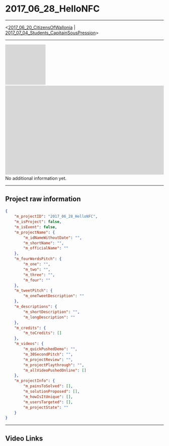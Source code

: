 # 2017_06_28_HelloNFC  
  
-------------------------   

  <[2017_06_20_CitizensOfWallonia](../2017_06_20_CitizensOfWallonia/readme.md) | [2017_07_04_Students_CapitainSousPression](../2017_07_04_Students_CapitainSousPression/readme.md)>
  
-------------------------   

[![Icon Img](icon.png)](icon.png)  
[![Preview Img](preview.png)](preview.png)   No additional information yet.
  
-------------------------   

## Project raw information   
``` json  
{
    "m_projectID": "2017_06_28_HelloNFC",
    "m_isProject": false,
    "m_isEvent": false,
    "m_projectName": {
        "m_idNameWithoutDate": "",
        "m_shortName": "",
        "m_officialName": ""
    },
    "m_fourWordsPitch": {
        "m_one": "",
        "m_two": "",
        "m_three": "",
        "m_four": ""
    },
    "m_tweetPitch": {
        "m_oneTweetDescription": ""
    },
    "m_descriptions": {
        "m_shortDescription": "",
        "m_longDescription": ""
    },
    "m_credits": {
        "m_toCredits": []
    },
    "m_videos": {
        "m_quickPushedDemo": "",
        "m_30SecondPitch": "",
        "m_projectReview": "",
        "m_projectPlaythrough": "",
        "m_allVideoPushedOnline": []
    },
    "m_projectInfo": {
        "m_painsToSolved": [],
        "m_solutionProposed": [],
        "m_howIsItUnique": [],
        "m_usersTargeted": [],
        "m_projectState": ""
    }
}
```  

  
-------------------------   

## Video Links   